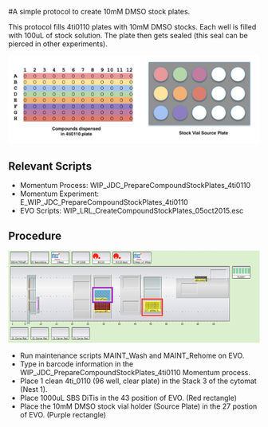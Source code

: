 #A simple protocol to create 10mM DMSO stock plates.

This protocol fills 4ti0110 plates with 10mM DMSO stocks. Each well is filled with 100uL of stock solution. The plate then gets sealed (this seal can be pierced in other experiments). 

![alt text](img/compoundsetup.png "Compound_setup.png")

## Relevant Scripts
- Momentum Process: WIP_JDC_PrepareCompoundStockPlates_4ti0110
- Momentum Experiment: E_WIP_JDC_PrepareCompoundStockPlates_4ti0110
- EVO Scripts: WIP_LRL_CreateCompoundStockPlates_05oct2015.esc

## Procedure
![alt text](img/EVO_deck.png "EVO_deck.png")

- Run maintenance scripts MAINT_Wash and MAINT_Rehome on EVO.
- Type in barcode information in the WIP_JDC_PrepareCompoundStockPlates_4ti0110 Momentum process.
- Place 1 clean 4ti_0110 (96 well, clear plate) in the Stack 3 of the cytomat (Nest 1). 
- Place 1000uL SBS DiTis in the 43 position of EVO. (Red rectangle) 
- Place the 10mM DMSO stock vial holder (Source Plate) in the 27 postion of EVO. (Purple rectangle)

